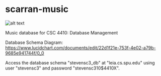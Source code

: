 # scarran-music
![alt text](https://images.samsung.com/is/image/samsung/p5/au/faq/samsung-music.png?$ORIGIN_PNG$)

Music database for CSC 4410: Database Management

Database Schema Diagram: https://www.lucidchart.com/documents/edit/22d1f21e-753f-4e02-a79b-9685e941744f/0_0

Access the database schema "stevensc3_db" at "leia.cs.spu.edu"
using user "stevensc3" and password "stevensc310$4410X".
